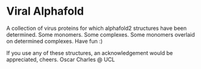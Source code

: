 # Viral Alphafold
A collection of virus proteins for which alphafold2 structures have been determined. Some monomers. Some complexes. Some monomers overlaid on determined complexes. Have fun :)


If you use any of these structures, an acknowledgement would be appreciated, cheers.
Oscar Charles @ UCL


